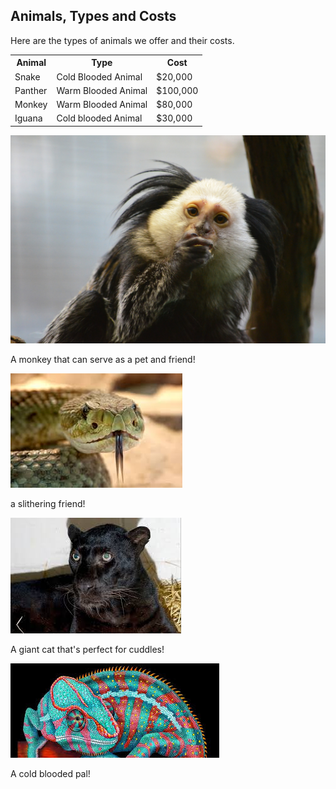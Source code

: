 <!DOCTYPE html>
<html>
<body>
<style>

body {background-color: violet;}

table, th, td {
  border: 1px solid black;
  padding: 5px;
}
table {
  border-spacing: 15px;
}
</style>
</head>
<body>

<h2>Animals, Types and Costs</h2>
<p>Here are the types of animals we offer and their costs.</p>

<table style="width:100%">
  <tr>
    <th>Animal</th>
    <th>Type</th> 
    <th>Cost</th>
  </tr>
  <tr>
    <td>Snake</td>
    <td>Cold Blooded Animal</td>
    <td>$20,000</td>
  </tr>
  <tr>
    <td>Panther</td>
    <td>Warm Blooded Animal</td>
    <td>$100,000</td>
  </tr>
  <tr>
    <td>Monkey</td>
    <td>Warm Blooded Animal</td>
    <td>$80,000</td>
  </tr>
  <tr>
  <td>Iguana</td>
  <td> Cold blooded Animal </td>
  <td> $30,000</td>
  </tr>
  
</table>
</body>
</html>



<img src="monkey.jpg" alt="Monkey">
<p> A monkey that can serve as a pet and friend! </p>

<img src="snake.jpg" alt="Green snake">
<p> a slithering friend! </p>

<img src="blackcat.jpg" alt="Black Panther">
<p> A giant cat that's perfect for cuddles! </p>

<img src="weird animal.jpg" alt="wildly colored animal">
<p> A cold blooded pal! </p>
